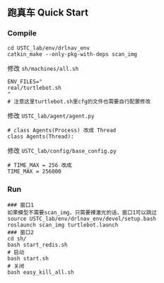 ## 跑真车 Quick Start

### Compile

```
cd USTC_lab/env/drlnav_env
catkin_make --only-pkg-with-deps scan_img
```


修改 `sh/machines/all.sh`
```
ENV_FILES="
real/turtlebot.sh
"
# 注意这里turtlebot.sh里cfg的文件也需要自行配置修改
```
修改 `USTC_lab/agent/agent.py`
```
# class Agents(Process) 改成 Thread
class Agents(Thread):
```

修改 `USTC_lab/config/base_config.py`
```
# TIME_MAX = 256 改成
TIME_MAX = 256000
```

### Run
```
### 窗口1
如果模型不需要scan_img，只需要裸激光的话，窗口1可以跳过
source USTC_lab/env/drlnav_env/devel/setup.bash
roslaunch scan_img turtlebot.launch
### 窗口2
cd sh/
bash start_redis.sh
# 启动
bash start.sh
# 关闭
bash easy_kill_all.sh
```
